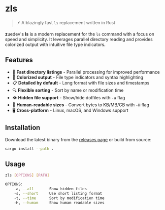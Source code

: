 # zls

> ⚡ A blazingly fast `ls` replacement written in Rust

**z**uedev's **ls** is a modern replacement for the `ls` command with a focus on speed and simplicity. It leverages parallel directory reading and provides colorized output with intuitive file type indicators.

## Features

- 🚀 **Fast directory listings** - Parallel processing for improved performance
- 🎨 **Colorized output** - File type indicators and syntax highlighting
- 📋 **Detailed by default** - Long format with file sizes and timestamps
- 🔍 **Flexible sorting** - Sort by name or modification time
- 👁️ **Hidden file support** - Show/hide dotfiles with `-a` flag
- 📏 **Human-readable sizes** - Convert bytes to KB/MB/GB with `-H` flag
- 🖥️ **Cross-platform** - Linux, macOS, and Windows support

## Installation

Download the latest binary from the [releases page](https://github.com/zuedev/zls/releases) or build from source:

```bash
cargo install --path .
```

## Usage

```bash
zls [OPTIONS] [PATH]

OPTIONS:
    -a, --all       Show hidden files
    -s, --short     Use short listing format
    -t, --time      Sort by modification time
    -H, --human     Show human readable sizes
```
